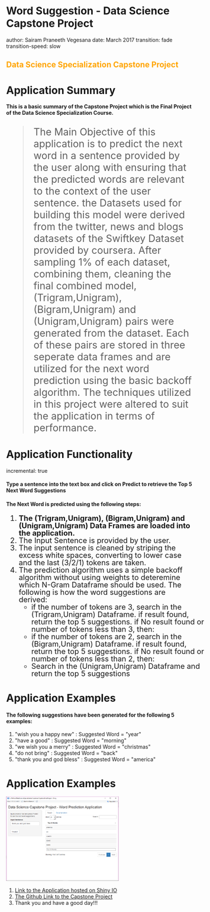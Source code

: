 Word Suggestion - Data Science Capstone Project
========================================================
author: Sairam Praneeth Vegesana
date: March 2017
transition: fade
transition-speed: slow

<h2 style="color:Orange">Data Science Specialization Capstone Project</h2>

Application Summary
========================================================
<div><b> This is a basic summary of the Capstone Project which is the Final Project of the Data Science Specialization Course.</b></div>

<blockquote style = "font-size:20pt">
The Main Objective of this application is to predict the next word in a sentence provided by the user along with ensuring that the predicted words are relevant to the context of the user sentence. the Datasets used for building this model were derived from the twitter, news and blogs datasets of the Swiftkey Dataset provided by coursera. After sampling 1% of each dataset, combining them, cleaning the final combined model, (Trigram,Unigram), (Bigram,Unigram) and (Unigram,Unigram) pairs were generated from the dataset. Each of these pairs are stored in three seperate data frames and are utilized for the next word prediction using the basic backoff algorithm. The techniques utilized in this project were altered to suit the application in terms of performance.
</blockquote>

Application Functionality
========================================================
incremental: true

<h4>Type a sentence into the text box and click on Predict to retrieve the Top 5 Next Word Suggestions</h4>

<h4>The Next Word is predicted using the following steps:</h4>

<ol style="line-height:20px;font-size:15pt">
<li><b>The (Trigram,Unigram), (Bigram,Unigram) and (Unigram,Unigram) Data Frames are loaded into the application.</b></li>
<li>The Input Sentence is provided by the user.</li>
<li>The input sentence is cleaned by striping the excess white spaces, converting to lower case and the last (3/2/1) tokens are taken.</li>
<li>The prediction algorithm uses a simple backoff algorithm without using weights to deteremine which N-Gram Dataframe should be used. The following is how the word suggestions are derived:
  <ul style = "width:100%">
  <li>if the number of tokens are 3, search in the (Trigram,Unigram) Dataframe. if result found, return the top 5 suggestions. if No result found or number of tokens less than 3, then:</li>
  <li>if the number of tokens are 2, search in the (Bigram,Unigram) Dataframe. if result found, return the top 5 suggestions. if No result found or number of tokens less than 2, then:</li>
  <li>Search in the (Unigram,Unigram) Dataframe and return the top 5 suggestions</li>
  </ul>
</li>
</ol>

Application Examples
========================================================

<h4>The following suggestions have been generated for the following 5 examples:</h4>

<ol>
  <li>"wish you a happy new" : Suggested Word = "year"</li>
  <li>"have a good" : Suggested Word = "morning"</li>
  <li>"we wish you a merry" : Suggested Word = "christmas"</li>
  <li>"do not bring" : Suggested Word = "back"</li>
  <li>"thank you and god bless" : Suggested Word = "america"</li>
</ol>

Application Examples
========================================================

<img src="ss.png" alt="Mountain View" style="width:304px;height:228px;">

<ol>
  <li><a href="https://sairampraneeth.shinyapps.io/CapstoneFinalProject/">Link to the Application hosted on Shiny IO</a></li>
  <li><a href="">The Github Link to the Capstone Project</a></li>
  <li>Thank you and have a good day!!!</li>
</ol>
